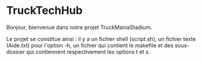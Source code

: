 # TruckTechHub

Bonjour, bienvenue dans notre projet TruckManiaStadium.

Le projet se constitue ainsi : il y a un fichier shell (script.sh), un fichier texte (Aide.txt) pour l'option -h, un fichier qui contient le makefile et des sous-dossier qui contiennent respectivement les options t et s.
